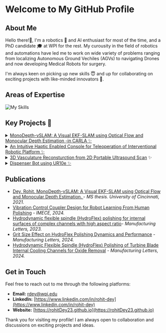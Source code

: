 # Welcome to My GitHub Profile

## About Me
Hello there!👋,  I'm a robotics 🤖 and AI enthusiast for most of the time, and a PhD candidate 🎓 at WPI for the rest. My curousity in the field of robotics and automations have led me to work on wide variety of problems ranging from localizing Autonomous Ground Vechiles (AGVs) to navigating Drones and now developing Medical Robots for surgery. 

I'm always keen on picking up new skills 😇 and up for collaborating on exciting projects with like-minded innovators 🤝.

## Areas of Expertise

![My Skills](https://skillicons.dev/icons?i=python,cpp,matlab,pytorch,opencv,tensorflow,ros,docker,github)

## Key Projects 🔭 

<details>
<summary><a href="#"> MonoDepth-vSLAM: A Visual EKF-SLAM using Optical Flow and Monocular Depth Estimation -in CARLA  ✨</a></summary> 
    
- Developed an algorithm to address the drawbacks of monocular-SLAM.
- Used concepts of Optical Flow in EKF 
- Estimated Depth of features from single Image with help of Deep Neural Network
</details>

<details>
<summary><a href="#">An Intuitive Haptic Enabled Console for Teleoperation of Interventional Robotic Platform ✨</a></summary>

- Designed and Modeled a Teleoperated Neuro-interventional Robotic Platform for guidewire and catheter naviagtion
- Implemented Field Oriented Control (FOC) for contorlling multiple BLDC motors wirelessly with micro-Ros.
- Developed Ros2 plugin for real-time motion mapping with Electro-Magnetic Tracking Sensors. 
</details>

<details>
<summary><a href="#"> 3D Vasculature Reconsturction from 2D Portable Ultrasound Scan</a> ✨</summary>

- Developed an algorithm to reconstruct 3D vasculature from 2D ultrasound scans without dissrupting the normal medical procedure.
- Leveraged UCO-SLAM with RGBD images for tracking the ultrasound probe.
- Conducted clinical trials and tested the efficacy of the system. 
</details>

<details>
<summary><a href="#">Dispenser Bot using UR10e ✨</a></summary>    

- Developed a Dispenser Bot with UR10e for automated dispensing and mixing of chemicals for versatile application as per need.
- Used Modbus TCP/IP and serial RS485 for real-time communication protocol to interact with different sensors
- Developed a software application with a friendly UI to directly communicate with the dispenser bot to carry out high-level functions.
</details>

## Publications 

-  [Dey, Rohit. MonoDepth-vSLAM: A Visual EKF-SLAM using Optical Flow and Monocular Depth Estimation. ](https://www.proquest.com/docview/2717107920?pq-origsite=gscholar&fromopenview=true&sourcetype=Dissertations%20&%20Theses) - *MS thesis. University of Cincinnati, 2021.*
-  [Vibration Control Coupler Design for Robot Learning From Human Polishing](link) - *IMECE, 2024.*
- [Hydrodynamic flexible spindle (HydroFlex) polishing for internal surfaces of complex channels with high aspect ratio](https://www.sciencedirect.com/science/article/pii/S2213846323001529)- *Manufacturing Letters, 2023.*
- [Grit Size Effect on HydroFlex Polishing Dynamics and Performance](link) - *Manufacturing Letters, 2024.*
-  [Hydrodynamic Flexible Spindle (HydroFlex) Polishing of Turbine Blade Internal Cooling Channels for Oxide Removal](link) - *Manufacturing Letters, 2024.*


## Get in Touch

Feel free to reach out to me through the following platforms:

- **Email:** [rdey@wpi.edu](mailto:rdey@wpi.edu)
- **LinkedIn:** [https://www.linkedin.com/in/rohit-dey](https://www.linkedin.com/in/rohit-dey)
- **Website:** [https://rohitDey23.github.io](https://rohitDey23.github.io)

Thank you for visiting my profile! I am always open to collaboration and discussions on exciting projects and ideas.
